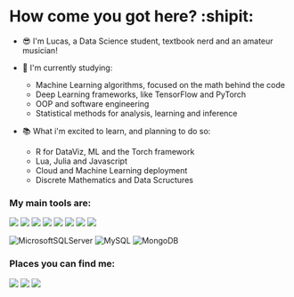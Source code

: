 # How come you got here? :shipit:
 - :sunglasses: I'm Lucas, a Data Science student, textbook nerd and an amateur musician!
 - :bookmark_tabs: I'm currently studying:
    - Machine Learning algorithms, focused on the math behind the code
    - Deep Learning frameworks, like TensorFlow and PyTorch
    - OOP and software engineering
    - Statistical methods for analysis, learning and inference

 - :books: What i'm excited to learn, and planning to do so:
    - R for DataViz, ML and the Torch framework
    - Lua, Julia and Javascript
    - Cloud and Machine Learning deployment
    - Discrete Mathematics and Data Scructures

### My main tools are:
<img src="https://img.shields.io/badge/Python-3776AB?style=for-the-badge&logo=python&logoColor=white" /> <img src="https://img.shields.io/badge/Opencv-8b1df2?style=for-the-badge&logo=Opencv&logoColor=white" /> <img src="https://img.shields.io/badge/Matplotlib-%23ffffff.svg?style=for-the-badge&logo=Matplotlib&logoColor=black" /> <img src="https://img.shields.io/badge/numpy-%23013243.svg?style=for-the-badge&logo=numpy&logoColor=white" /> <img src="https://img.shields.io/badge/pandas-%23150458.svg?style=for-the-badge&logo=pandas&logoColor=white" /> <img src="https://img.shields.io/badge/scikit--learn-%23F7931E.svg?style=for-the-badge&logo=scikit-learn&logoColor=white" /> <img src="https://img.shields.io/badge/PyTorch-%23EE4C2C.svg?style=for-the-badge&logo=PyTorch&logoColor=white" /> <img src="https://img.shields.io/badge/Keras-%23D00000.svg?style=for-the-badge&logo=Keras&logoColor=white" /> 


![MicrosoftSQLServer](https://img.shields.io/badge/Microsoft%20SQL%20Server-CC2927?style=for-the-badge&logo=microsoft%20sql%20server&logoColor=white) ![MySQL](https://img.shields.io/badge/mysql-%2300f.svg?style=for-the-badge&logo=mysql&logoColor=white) ![MongoDB](https://img.shields.io/badge/MongoDB-%234ea94b.svg?style=for-the-badge&logo=mongodb&logoColor=white)

### Places you can find me:
[![](https://img.shields.io/badge/LinkedIn-0077B5?style=for-the-badge&logo=linkedin&logoColor=white)](https://www.linkedin.com/in/llsalmeida/) [![](https://img.shields.io/badge/Medium-12100E?style=for-the-badge&logo=medium&logoColor=white)](https://medium.com/@luccleandro) [![](https://img.shields.io/badge/Microsoft_Outlook-0078D4?style=for-the-badge&logo=microsoft-outlook&logoColor=white)](mailto:luccleandro@hotmail.com)



